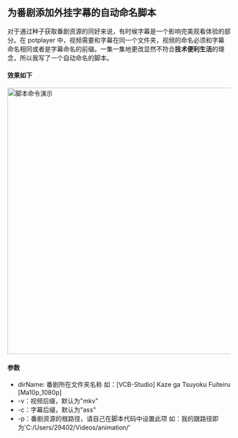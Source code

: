 ## 为番剧添加外挂字幕的自动命名脚本

对于通过种子获取番剧资源的同好来说，有时候字幕是一个影响完美观看体验的部分。在 potplayer 中，视频需要和字幕在同一个文件夹，视频的命名必须和字幕命名相同或者是字幕命名的前缀。一集一集地更改显然不符合**技术便利生活**的理念，所以我写了一个自动命名的脚本。

#### 效果如下

<image src="./asset/picture/demo.png" alt="脚本命令演示" width="600"/>

#### 参数

- dirName: 番剧所在文件夹名称
  如：[VCB-Studio] Kaze ga Tsuyoku Fuiteiru [Ma10p_1080p]
- -v：视频后缀，默认为"mkv"
- -c：字幕后缀，默认为"ass"
- -p：番剧资源的根路径，请自己在脚本代码中设置此项
  如：我的跟路径即为'C:/Users/29402/Videos/animation/'
